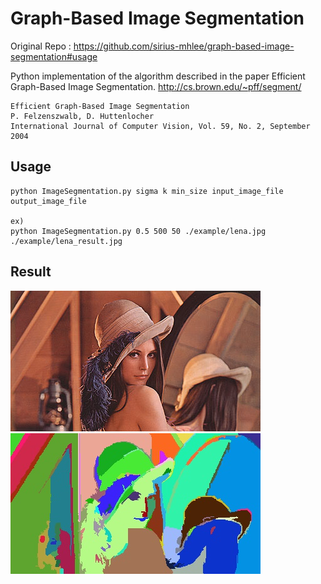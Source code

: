 Graph-Based Image Segmentation
==============================

Original Repo : https://github.com/sirius-mhlee/graph-based-image-segmentation#usage


Python implementation of the algorithm described in the paper Efficient Graph-Based Image Segmentation.
http://cs.brown.edu/~pff/segment/

    Efficient Graph-Based Image Segmentation
    P. Felzenszwalb, D. Huttenlocher
    International Journal of Computer Vision, Vol. 59, No. 2, September 2004

Usage
-----

    python ImageSegmentation.py sigma k min_size input_image_file output_image_file
    
    ex)
    python ImageSegmentation.py 0.5 500 50 ./example/lena.jpg ./example/lena_result.jpg

Result
------

![lena.jpg](./example/lena.jpg) ![lena_result.jpg](./example/lena_result.jpg)
